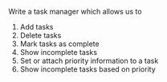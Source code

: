 Write a task manager which allows us to

  1. Add tasks
  2. Delete tasks
  3. Mark tasks as complete
  4. Show incomplete tasks
  5. Set or attach priority information to a task
  6. Show incomplete tasks based on priority
